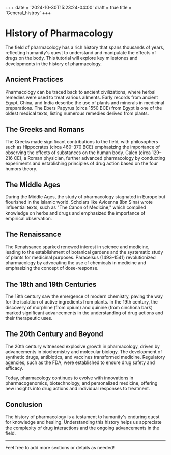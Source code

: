 +++
date = '2024-10-30T15:23:24-04:00'
draft = true
title = 'General_histroy'
+++

# History of Pharmacology

The field of pharmacology has a rich history that spans thousands of years, reflecting humanity's quest to understand and manipulate the effects of drugs on the body. This tutorial will explore key milestones and developments in the history of pharmacology.

## Ancient Practices

Pharmacology can be traced back to ancient civilizations, where herbal remedies were used to treat various ailments. Early records from ancient Egypt, China, and India describe the use of plants and minerals in medicinal preparations. The Ebers Papyrus (circa 1550 BCE) from Egypt is one of the oldest medical texts, listing numerous remedies derived from plants.

## The Greeks and Romans

The Greeks made significant contributions to the field, with philosophers such as Hippocrates (circa 460–370 BCE) emphasizing the importance of observing the effects of substances on the human body. Galen (circa 129–216 CE), a Roman physician, further advanced pharmacology by conducting experiments and establishing principles of drug action based on the four humors theory.

## The Middle Ages

During the Middle Ages, the study of pharmacology stagnated in Europe but flourished in the Islamic world. Scholars like Avicenna (Ibn Sina) wrote influential texts, such as "The Canon of Medicine," which compiled knowledge on herbs and drugs and emphasized the importance of empirical observation.

## The Renaissance

The Renaissance sparked renewed interest in science and medicine, leading to the establishment of botanical gardens and the systematic study of plants for medicinal purposes. Paracelsus (1493–1541) revolutionized pharmacology by advocating the use of chemicals in medicine and emphasizing the concept of dose-response.

## The 18th and 19th Centuries

The 18th century saw the emergence of modern chemistry, paving the way for the isolation of active ingredients from plants. In the 19th century, the discovery of morphine (from opium) and quinine (from cinchona bark) marked significant advancements in the understanding of drug actions and their therapeutic uses.

## The 20th Century and Beyond

The 20th century witnessed explosive growth in pharmacology, driven by advancements in biochemistry and molecular biology. The development of synthetic drugs, antibiotics, and vaccines transformed medicine. Regulatory agencies, such as the FDA, were established to ensure drug safety and efficacy.

Today, pharmacology continues to evolve with innovations in pharmacogenomics, biotechnology, and personalized medicine, offering new insights into drug actions and individual responses to treatment.

## Conclusion

The history of pharmacology is a testament to humanity's enduring quest for knowledge and healing. Understanding this history helps us appreciate the complexity of drug interactions and the ongoing advancements in the field.

---

Feel free to add more sections or details as needed!
